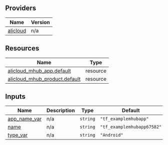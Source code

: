 <!-- BEGIN_TF_DOCS -->
## Providers

| Name | Version |
|------|---------|
| <a name="provider_alicloud"></a> [alicloud](#provider\_alicloud) | n/a |

## Resources

| Name | Type |
|------|------|
| [alicloud_mhub_app.default](https://registry.terraform.io/providers/hashicorp/alicloud/latest/docs/resources/mhub_app) | resource |
| [alicloud_mhub_product.default](https://registry.terraform.io/providers/hashicorp/alicloud/latest/docs/resources/mhub_product) | resource |

## Inputs

| Name | Description | Type | Default | Required |
|------|-------------|------|---------|:--------:|
| <a name="input_app_name_var"></a> [app\_name\_var](#input\_app\_name\_var) | n/a | `string` | `"tf_examplemhubapp"` | no |
| <a name="input_name"></a> [name](#input\_name) | n/a | `string` | `"tf_examplemhubapp67582"` | no |
| <a name="input_type_var"></a> [type\_var](#input\_type\_var) | n/a | `string` | `"Android"` | no |
<!-- END_TF_DOCS -->    